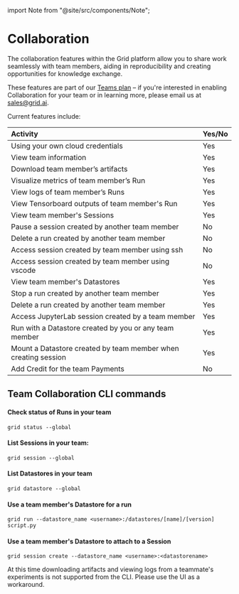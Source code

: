 import Note from "@site/src/components/Note";

# Collaboration

The collaboration features within the Grid platform allow you to share work seamlessly with team members, aiding in reproducibility and creating opportunities for knowledge exchange.

These features are part of our [Teams plan](https://www.grid.ai/upgrade/) – if you're interested in enabling Collaboration for your team or in learning more, please email us at sales@grid.ai.

Current features include:

| Activity | Yes/No |
| :--- | :--- |
| Using your own cloud credentials | Yes |
| View team information | Yes |
| Download team member’s artifacts  | Yes |
| Visualize metrics of team member’s Run | Yes |
| View logs of team member’s Runs | Yes |
| View Tensorboard outputs of team member's Run | Yes |
| View team member's Sessions | Yes |
| Pause a session created by another team member | No |
| Delete a run created by another team member | No |
| Access session created by team member using ssh  | No |
| Access session created by team member using vscode | No |
| View team member's Datastores | Yes |
| Stop a run created by another team member | Yes |
| Delete a run created by another team member | Yes |
| Access JupyterLab session created by a team member | Yes |
| Run with a Datastore created by you or any team member | Yes |
| Mount a Datastore created by team member when creating session | Yes |
| Add Credit for the team Payments | No |

## Team Collaboration CLI commands

#### Check status of Runs in your team
`grid status --global`

#### List Sessions in your team:
`grid session --global`

#### List Datastores in your team
`grid datastore --global`

#### Use a team member's Datastore for a run
`grid run --datastore_name <username>:/datastores/[name]/[version] script.py`

#### Use a team member's Datastore to attach to a Session
`grid session create --datastore_name <username>:<datastorename>`

<note>At this time downloading artifacts and viewing logs from a teammate's experiments is not supported from the CLI. Please use the UI as a workaround.</note>
